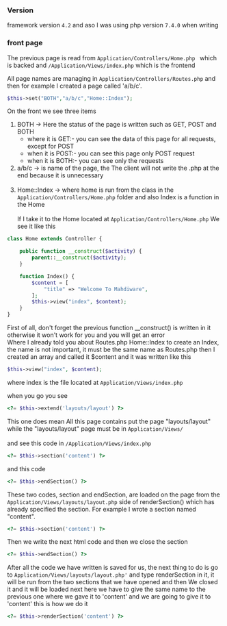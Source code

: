 <h3>Version</h2>

framework version `4.2` and aso I was using php version `7.4.0` when writing

<h3>front page</h2>

The previous page is read from `Application/Controllers/Home.php ` which is backed  and `/Application/Views/index.php` which is the frontend 

All page names are managing in `Application/Controllers/Routes.php` and then for example I created a page called 'a/b/c'.  

```php
$this->set("BOTH","a/b/c","Home::Index");
```
On the front we see three items <br>
1. BOTH -> Here the status of the page is written such as GET, POST and BOTH
	* where it is GET:- you can see the data of this page for all requests, except for POST <br>
    * when it is POST:- you can see this page only POST request<br>
    * when it is BOTH:- you can see only the requests<br>
2. a/b/c -> is name of the page, the  The client will not write the .php at the end because it is unnecessary <br><br>
3. Home::Index -> where home is run from the class in the `Application/Controllers/Home.php` folder and also Index is a function in the Home 
<br><br>If I take it to the Home located at `Application/Controllers/Home.php`
We see it like this

```php
class Home extends Controller {

    public function __construct($activity) {
        parent::__construct($activity);
    }

    function Index() {           
        $content = [
        	"title" => "Welcome To Mahdiware",
        ];
        $this->view("index", $content);
    }
}
```
First of all, don't forget the previous function __construct() is written in it otherwise it won't work for you and you will get an error<br>
Where I already told you about Routes.php Home::Index to create an Index, the name is not important, it must be the same name as Routes.php
then I created an array and called it $content and it was written like this 
```php
$this->view("index", $content);
```
where index is the file located at `Application/Views/index.php`



when you go you see 
```php
<?= $this->extend('layouts/layout') ?>
```
This one does mean All this page contains put the page "layouts/layout"
<br>
while the "layouts/layout" page must be in `Application/Views/`
<br><br>
 and see this code in `/Application/Views/index.php`
```php
<?= $this->section('content') ?>
```
and this code

```php
<?= $this->endSection() ?>
```

These two codes, section and endSection, are loaded on the page from the `Application/Views/layouts/layout.php` side of renderSection() which has already specified the section.
 For example I wrote a section named "content". 
```php
<?= $this->section('content') ?>
```
Then we write the next html code and then we close the section 
```php
<?= $this->endSection() ?>
```
After all the code we have written is saved for us, the next thing to do is go to `Application/Views/layouts/layout.php'` and type renderSection in it, it will be run from the two sections that we have opened and then We closed it and it will be loaded next here we have to give the same name to the previous one where we gave it to 'content' and we are going to give it to 'content' this is how we do it 

```php
<?= $this->renderSection('content') ?>
```